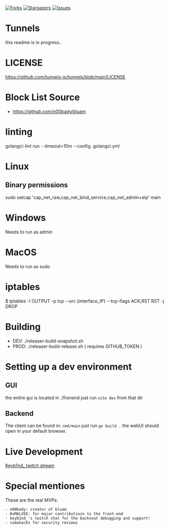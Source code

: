 [![Forks][forks-shield]][forks-url]
[![Stargazers][stars-shield]][stars-url]
[![Issues][issues-shield]][issues-url]

# Tunnels
this readme is in progress..

# LICENSE
https://github.com/tunnels-is/tunnels/blob/main/LICENSE

# Block List Source
- https://github.com/n00bady/bluam

# linting
golangci-lint run --timeout=10m --config .golangci.yml

# Linux
## Binary permissions
sudo setcap 'cap_net_raw,cap_net_bind_service,cap_net_admin+eip' main

# Windows
Needs to run as admin

# MacOS
Needs to run as sudo

# iptables
$ iptables -I OUTPUT -p tcp --src {interface_IP} --tcp-flags ACK,RST RST -j DROP

# Building
 - DEV: ./releaser-build-snapshot.sh
 - PROD: ./releaser-build-release.sh ( requires GITHUB_TOKEN )

# Setting up a dev environment 
## GUI
the entire gui is located in ./fronend just run `vite dev` from that dir
## Backend
The client can be found in: `cmd/main` just run `go build .` the webUI should open in your default browser.

# Live Development
[Keyb1nd_ twitch stream](https://twitch.tv/keyb1nd_)

# Special mentiones
These are the real MVPs:

    - n00bady: creator of bluam
    - 0xMALVEE: for major contributiosn to the front-end
    - keyb1nd_'s twitch chat for the backseat debugging and support!
    - comahacks for security reviews

[forks-shield]: https://img.shields.io/github/forks/tunnels-is/tunnels?style=for-the-badge&logo=github
[forks-url]: https://github.com/tunnels-is/tunnels/network/members
[stars-shield]: https://img.shields.io/github/stars/tunnels-is/tunnels?style=for-the-badge&logo=github
[stars-url]: https://github.com/tunnels-is/tunnels/stargazers
[issues-shield]: https://img.shields.io/github/issues/tunnels-is/tunnels?style=for-the-badge&logo=github
[issues-url]: https://github.com/tunnels-is/tunnels/issues
